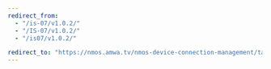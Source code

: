 ```yaml
---
redirect_from:
  - "/is-07/v1.0.2/"
  - "/IS-07/v1.0.2/"
  - "/is07/v1.0.2/"

redirect_to: "https://nmos.amwa.tv/nmos-device-connection-management/tags/v1.0.2"
---
```

